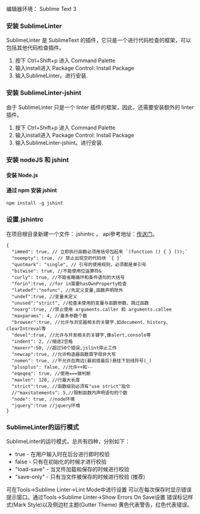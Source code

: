 
编辑器环境： Sublime Text 3

### 安装 SublimeLinter
SublimeLinter 是 SublimeText 的插件，它只是一个进行代码检查的框架，可以包括其他代码检查插件。
1. 按下 Ctrl+Shift+p 进入 Command Palette
2. 输入install进入 Package Control: Install Package
3. 输入SublimeLinter。进行安装.

### 安装 SublimeLinter-jshint
由于 SublimeLinter 只是一个 linter 插件的框架，因此，还需要安装额外的 linter 插件。
1. 按下 Ctrl+Shift+p 进入 Command Palette
2. 输入install进入 Package Control: Install Package
3. 输入SublimeLinter-jshint。进行安装.

### 安装 nodeJS 和 jshint

#### 安装 Node.js
#### 通过 npm 安装 jshint
```
npm install -g jshint
```

### 设置.jshintrc
在项目根目录新建一个文件：.jshintrc 。 api參考地址：[传送门](http://jshint.com/docs/options/)。
```
{
  "immed": true, // 立即执行函数必须用括号包起来 `(function () { } ());` 
  "noempty": true, // 禁止出现空的代码块 `{ }`
  "quotmark": "single", // 引号的使用规则，必须都是单引号
  "bitwise": true, //不能使用位运算符&
  "curly": true, //不能省略循环和条件语句的大括号
  "forin":true, //for in需要hasOwnProperty检查
  "latedef":"nofunc", //先定义变量,函数声明除外
  "undef":true, //变量未定义
  "unused":"strict", //检查未使用的变量与函数参数，跳过函数
  "noarg":true, //禁止使用 arguments.caller 和 arguments.callee
  "maxparams": 4, //最多参数个数
  "browser":true, //允许与浏览器相关的关键字,如document、history、clearIntreval等
  "devel":true, //允许与开发相关的关键字,像alert,console等
  "indent": 2, //缩进2空格
  "maxerr":50, //超过50个错误,jslint停止工作
  "newcap":true, //允许构造器函数首字母非大写
  "nomen": true, //不允许在两边(最前或最后)悬挂下划线符号(_)
  "plusplus": false, //允许++和--
  "eqeqeq": true, //使用===做判断
  "maxlen": 120, //行最大长度
  "strict":true, //函数级别必须有"use strict"指令
  //"maxstatements": 5,//限制函数内声明语句的个数
  "node": true, //node环境
  "jquery":true //jquery环境
}
```

### SublimeLinter的运行模式
SublimeLinter的运行模式，总共有四种，分别如下：
* true - 在用户输入时在后台进行即时校验
* false - 只有在初始化的时候才进行校验
* "load-save" - 当文件加载和保存的时候进行校验
* "save-only" - 只有当文件被保存的时候进行校验 (推荐)

可在Tools->Sublime Linter->Lint Mode中进行设置
可以在每次保存时显示错误提示窗口。通过Tools->Sublime Linter->Show Errors On Save设置
错误标记样式(Mark Style)以及侧边栏主题(Gutter Theme)
黄色代表警告，红色代表错误。